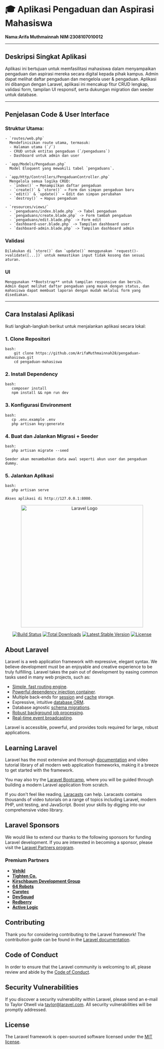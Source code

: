 # 🎓 Aplikasi Pengaduan dan Aspirasi Mahasiswa

**Nama:Arifa Muthmainnah**
**NIM:2308107010012**

---------------------------------------------------------------------------------------------------------------------------------------------------------------------------- 

## Deskripsi Singkat Aplikasi

Aplikasi ini bertujuan untuk memfasilitasi mahasiswa dalam menyampaikan pengaduan dan aspirasi mereka secara digital kepada pihak kampus. Admin dapat melihat daftar pengaduan dan mengelola user & pengaduan. Aplikasi ini dibangun dengan Laravel, aplikasi ini mencakup fitur CRUD lengkap, validasi form, tampilan UI responsif, serta dukungan migration dan seeder untuk database.

-----------------------------------------------------------------------------------------------------------------------------------------------------------------------------

## Penjelasan Code & User Interface

   ### Struktur Utama:
    - `routes/web.php`  
      Mendefinisikan route utama, termasuk:
      - Halaman utama (`/`)
      - CRUD untuk entitas pengaduan (`/pengaduans`)
      - Dashboard untuk admin dan user
    
    - `app/Models/Pengaduan.php`  
      Model Eloquent yang mewakili tabel `pengaduans`.
    
    - `app/Http/Controllers/PengaduanController.php`  
      Mengelola semua logika CRUD:
      - `index()` → Menampilkan daftar pengaduan  
      - `create()` & `store()` → Form dan simpan pengaduan baru  
      - `edit()` & `update()` → Edit dan simpan perubahan  
      - `destroy()` → Hapus pengaduan  
    
    - `resources/views/`  
      - `pengaduans/index.blade.php` -> Tabel pengaduan  
      - `pengaduans/create.blade.php` -> Form tambah pengaduan  
      - `pengaduans/edit.blade.php` -> Form edit  
      - `dashboard-user.blade.php` -> Tampilan dashboard user  
      - `dashboard-admin.blade.php` -> Tampilan dashboard admin
    
   ### Validasi
    Dilakukan di `store()` dan `update()` menggunakan `request()->validate([...])` untuk memastikan input tidak kosong dan sesuai aturan.
    
   ### UI
    Menggunakan **Bootstrap** untuk tampilan responsive dan bersih.  
    Admin dapat melihat daftar pengaduan yang masuk dengan status, dan mahasiswa dapat membuat laporan dengan mudah melalui form yang disediakan.

-----------------------------------------------------------------------------------------------------------------------------------------------------------------------------

## Cara Instalasi Aplikasi

Ikuti langkah-langkah berikut untuk menjalankan aplikasi secara lokal:

   ### 1. Clone Repositori
    bash:
        git clone https://github.com/ArifaMuthmainnah28/pengaduan-mahasiswa.git
        cd pengaduan-mahasiswa

   ### 2. Install Dependency
    bash:
       composer install
       npm install && npm run dev

   ### 3. Konfigurasi Environment
    bash:
       cp .env.example .env
       php artisan key:generate

   ### 4. Buat dan Jalankan Migrasi + Seeder
    bash:
       php artisan migrate --seed

    Seeder akan menambahkan data awal seperti akun user dan pengaduan dummy.

   ### 5. Jalankan Aplikasi
    bash:
       php artisan serve

    Akses aplikasi di http://127.0.0.1:8000.

<p align="center"><a href="https://laravel.com" target="_blank"><img src="https://raw.githubusercontent.com/laravel/art/master/logo-lockup/5%20SVG/2%20CMYK/1%20Full%20Color/laravel-logolockup-cmyk-red.svg" width="400" alt="Laravel Logo"></a></p>

<p align="center">
<a href="https://github.com/laravel/framework/actions"><img src="https://github.com/laravel/framework/workflows/tests/badge.svg" alt="Build Status"></a>
<a href="https://packagist.org/packages/laravel/framework"><img src="https://img.shields.io/packagist/dt/laravel/framework" alt="Total Downloads"></a>
<a href="https://packagist.org/packages/laravel/framework"><img src="https://img.shields.io/packagist/v/laravel/framework" alt="Latest Stable Version"></a>
<a href="https://packagist.org/packages/laravel/framework"><img src="https://img.shields.io/packagist/l/laravel/framework" alt="License"></a>
</p>

## About Laravel

Laravel is a web application framework with expressive, elegant syntax. We believe development must be an enjoyable and creative experience to be truly fulfilling. Laravel takes the pain out of development by easing common tasks used in many web projects, such as:

- [Simple, fast routing engine](https://laravel.com/docs/routing).
- [Powerful dependency injection container](https://laravel.com/docs/container).
- Multiple back-ends for [session](https://laravel.com/docs/session) and [cache](https://laravel.com/docs/cache) storage.
- Expressive, intuitive [database ORM](https://laravel.com/docs/eloquent).
- Database agnostic [schema migrations](https://laravel.com/docs/migrations).
- [Robust background job processing](https://laravel.com/docs/queues).
- [Real-time event broadcasting](https://laravel.com/docs/broadcasting).

Laravel is accessible, powerful, and provides tools required for large, robust applications.

## Learning Laravel

Laravel has the most extensive and thorough [documentation](https://laravel.com/docs) and video tutorial library of all modern web application frameworks, making it a breeze to get started with the framework.

You may also try the [Laravel Bootcamp](https://bootcamp.laravel.com), where you will be guided through building a modern Laravel application from scratch.

If you don't feel like reading, [Laracasts](https://laracasts.com) can help. Laracasts contains thousands of video tutorials on a range of topics including Laravel, modern PHP, unit testing, and JavaScript. Boost your skills by digging into our comprehensive video library.

## Laravel Sponsors

We would like to extend our thanks to the following sponsors for funding Laravel development. If you are interested in becoming a sponsor, please visit the [Laravel Partners program](https://partners.laravel.com).

### Premium Partners

- **[Vehikl](https://vehikl.com)**
- **[Tighten Co.](https://tighten.co)**
- **[Kirschbaum Development Group](https://kirschbaumdevelopment.com)**
- **[64 Robots](https://64robots.com)**
- **[Curotec](https://www.curotec.com/services/technologies/laravel)**
- **[DevSquad](https://devsquad.com/hire-laravel-developers)**
- **[Redberry](https://redberry.international/laravel-development)**
- **[Active Logic](https://activelogic.com)**

## Contributing

Thank you for considering contributing to the Laravel framework! The contribution guide can be found in the [Laravel documentation](https://laravel.com/docs/contributions).

## Code of Conduct

In order to ensure that the Laravel community is welcoming to all, please review and abide by the [Code of Conduct](https://laravel.com/docs/contributions#code-of-conduct).

## Security Vulnerabilities

If you discover a security vulnerability within Laravel, please send an e-mail to Taylor Otwell via [taylor@laravel.com](mailto:taylor@laravel.com). All security vulnerabilities will be promptly addressed.

## License

The Laravel framework is open-sourced software licensed under the [MIT license](https://opensource.org/licenses/MIT).
